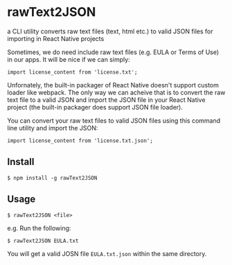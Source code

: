 # rawText2JSON
a CLI utility converts raw text files (text, html etc.) to valid JSON files for importing in React Native projects

Sometimes, we do need include raw text files (e.g. EULA or Terms of Use) in our apps. It will be nice if we can simply:
```
import license_content from 'license.txt';
```
Unfornately, the built-in packager of React Native doesn't support custom loader like webpack. The only way we can acheive that is to convert the raw text file to a valid JSON and import the JSON file in your React Native project (the built-in packager does support JSON file loader).

You can convert your raw text files to valid JSON files using this command line utility and import the JSON:
```
import license_content from 'license.txt.json';
```

## Install
```
$ npm install -g rawText2JSON
```

##  Usage 
```
$ rawText2JSON <file>
```
e.g. Run the following:

```
$ rawText2JSON EULA.txt
```
You will get a valid JOSN file `EULA.txt.json` within the same directory.